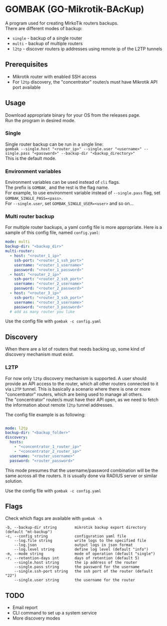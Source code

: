 # GOMBAK (GO-Mikrotik-BAcKup)

A program used for creating MirkoTik routers backups.    
There are different modes of backup:   
* `single` - backup of a single router
* `multi` - backup of multiple routers
* `l2tp` - discover routers ip addresses using remote ip of the L2TP tunnels

## Prerequisites
* Mikrotik router with enabled SSH access
* For `l2tp` discovery, the "concentrator" router/s must have Mikrotik API port available

## Usage
Download appropriate binary for your OS from the releases page.     
Run the program in desired mode.

### Single
Single router backup can be run in a single line:    
`gombak --single.host "<router_ip>" --single.user "<username>" --single.pass "<password>" --backup-dir "<backup_directory>" `    
This is the default mode. 

### Environment variables
Environment variables can be used instead of `cli` flags.    
The prefix is `GOMBAK_` and the rest is the flag name.    
For example, to use environment variable instead of `--single.pass` flag, set `GOMBAK_SINGLE_PASS=<pass>`.   
For `--single.user`, set `GOMBAK_SINGLE_USER=<user>` and so on...

### Multi router backup
For multiple router backups, a yaml config file is more appropriate.
Here is a sample of this config file, named `config.yaml`:
```yaml config.yaml
mode: multi
backup-dir: "<backup_dir>"
multi-router:
  - host: "<router_1_ip>"
    ssh-port: "<router_1_ssh_port>"
    username: "<router_1_username>"
    password: "<router_1_password>"
  - host: "<router_2_ip>"
    ssh-port: "<router_2_ssh_port>"
    username: "<router_2_username>"
    password: "<router_2_password>"
  - host: "<router_3_ip>"
    ssh-port: "<router_3_ssh_port>"
    username: "<router_3_username>"
    password: "<router_3_password>"
  # add as many router you like
```
Use the config file with `gombak -c config.yaml`

## Discovery

When there are a lot of routers that needs backing up, some kind of discovery mechanism must exist. 

### L2TP
For now only `l2tp` discovery mechanism is supported. A user should provide an API access to the router, which 
all other routers connected to it via `L2TP` tunnel. This is basically a scenario where there is one or more "concentrator" 
routers, which are being used to manage all others.   
The "concentrator" router/s must have their API open, as we need to fetch the information about remote `l2tp` tunnel addresses.

The config file example is as following:
```yaml

mode: l2tp
backup-dir: "<backup_folder>"
discovery:
  hosts:
    - "<concentrator_1_router_ip>"
    - "<concentrator_2_router_ip>"
  username: "<router_username>"
  password: "<router_password>"
```

This mode presumes that the username/password combination will be the same across all the routers. 
It is usually done via RADIUS server or similar solution.

Use the config file with `gombak -c config.yaml`

## Flags
Check which flags are available with `gombak -h`
```
-b, --backup-dir string        mikrotik backup export directory (default "mt-backup")
-c, --config string            configuration yaml file
    --log.file string          write logs to the specified file
    --log.json                 output logs in json format
    --log.level string         define log level (default "info")
-m, --mode string              mode of operation (default "single")
-r, --retention-days int       days of retention (default 5)
    --single.host string       the ip address of the router
    --single.pass string       the password for the username
    --single.ssh-port string   the ssh port of the router (default "22")
    --single.user string       the username for the router
```

## TODO
* Email report
* CLI command to set up a system service
* More discovery modes 